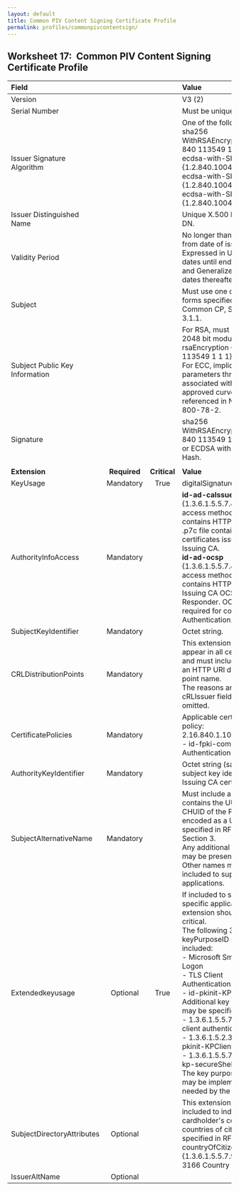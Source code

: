 ```yaml
---
layout: default
title: Common PIV Content Signing Certificate Profile
permalink: profiles/commonpivcontentsign/
---
```


## Worksheet 17:&nbsp;&nbsp;Common PIV Content Signing Certificate Profile

| **Field** |       |       | **Value**                             |
| :-------- | :---: | :---: | :-------------------------------     |
| Version   |       |       | V3 (2)                                 |
| Serial Number   |       |       | Must be unique. |
| Issuer Signature Algorithm   |       |       |  One of the following: <br>sha256 WithRSAEncryption {1 2 840 113549 1 1 11} <br>ecdsa-with-SHA256 {1.2.840.10045.4.3.2} <br>ecdsa-with-SHA384 {1.2.840.10045.4.3.3} <br>ecdsa-with-SHA512 {1.2.840.10045.4.3.4}. | 
| Issuer Distinguished Name   |       |       |  Unique X.500 Issuing CA DN.  |
| Validity Period   |       |       |  No longer than 3 years from date of issue.<BR>Expressed in UTCTime for dates until end of 2049 and GeneralizedTime for dates thereafter.  | 
| Subject   |       |       |   Must use one of the name forms specified in the Common CP, Section 3.1.1.   |
| Subject Public Key Information   |       |       |   For RSA, must be at least 2048 bit modulus, rsaEncryption {1 2 840 113549 1 1 1}.<BR>For ECC, implicitly specify parameters through an OID associated with a NIST-approved curve referenced in NIST SP 800-78-2.   |
| Signature   |       |       |   sha256 WithRSAEncryption {1 2 840 113549 1 1 11}<BR>or ECDSA with appropriate Hash.   |
|               |                 |              |                                       |
| **Extension** |  **Required**   | **Critical** | **Value**                             |
| KeyUsage  | Mandatory | True |  digitalSignature.  |
|AuthorityInfoAccess   | Mandatory  |  | **id-ad-caIssuers** {1.3.6.1.5.5.7.48.2} access method entry contains HTTP URL for .p7c file containing certificates issued to Issuing CA.<BR>**id-ad-ocsp** {1.3.6.1.5.5.7.48.1} access method entry contains HTTP URL for the Issuing CA OCSP Responder. OCSP is required for common Authentication.  | 
| SubjectKeyIdentifier   | Mandatory |  | Octet string.  |
| CRLDistributionPoints   | Mandatory |   |  This extension must appear in all certificates and must include at least an HTTP URI distribution point name.<BR>The reasons and cRLIssuer fields must be omitted. | 
| CertificatePolicies   | Mandatory  |  | Applicable certificate policy:<BR>2.16.840.1.101.3.2.1.3.13 - id-fpki-common-Authentication |
| AuthorityKeyIdentifier   | Mandatory  |  | Octet string (same as subject key identifier in Issuing CA certificate). |
|SubjectAlternativeName   | Mandatory  |  | Must include a UUID that contains the UUID from the CHUID of the PIV-I card encoded as a URI, as specified in RFC 4122, Section 3.<BR>Any additional name types may be present.<BR>Other names may be included to support local applications.  |
| Extendedkeyusage   | Optional  | True | If included to support specific applications, this extension should be non-critical.<BR>The following 3 values for keyPurposeID should be included:<BR>- Microsoft Smart Card Logon<BR>- TLS Client Authentication<BR>- id-pkinit-KPClientAuth.<BR>Additional key purposes may be specified:<BR>- 1.3.6.1.5.5.7.3.2 - TLS client authentication<BR>- 1.3.6.1.5.2.3.4 - id-pkinit-KPClientAuth<BR>- 1.3.6.1.5.5.7.3.21 - id-kp-secureShellClient<BR>The key purpose value may be implemented as needed by the Subscriber.  | 
| SubjectDirectoryAttributes   | Optional  |  | This extension may be included to indicate the cardholder's country or countries of citizenship, as specified in RFC 5280 [3].<BR>countryOfCitizenship {1.3.6.1.5.5.7.9.4} - ISO 3166 Country Code(s). | 
| IssuerAltName   | Optional  |  |   | 
